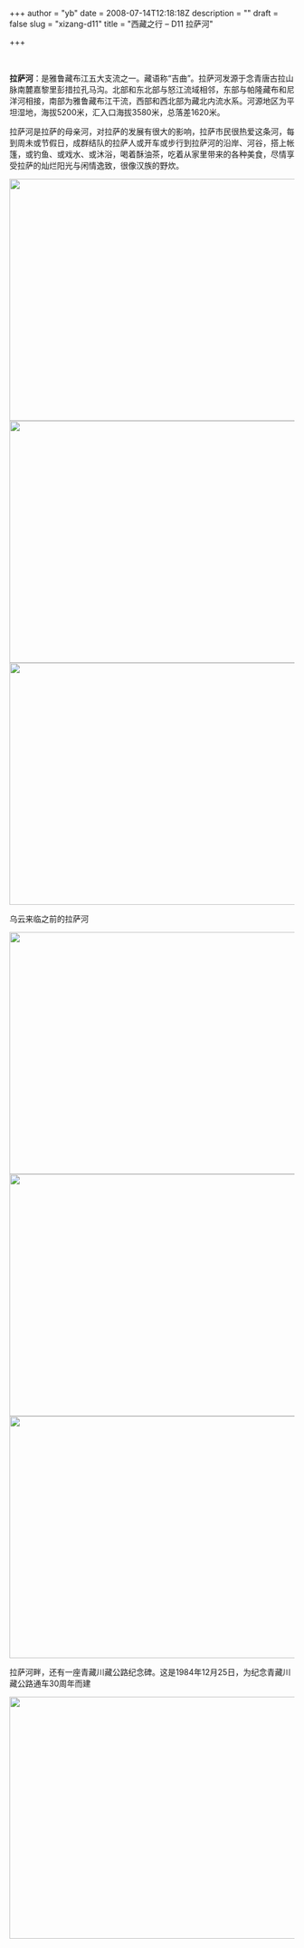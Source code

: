+++
author = "yb"
date = 2008-07-14T12:18:18Z
description = ""
draft = false
slug = "xizang-d11"
title = "西藏之行 &ndash; D11 拉萨河"

+++


&nbsp;

<strong>拉萨河</strong>：是雅鲁藏布江五大支流之一。藏语称“吉曲”。拉萨河发源于念青唐古拉山脉南麓嘉黎里彭措拉孔马沟。北部和东北部与怒江流域相邻，东部与帕隆藏布和尼洋河相接，南部为雅鲁藏布江干流，西部和西北部为藏北内流水系。河源地区为平坦湿地，海拔5200米，汇入口海拔3580米，总落差1620米。

拉萨河是拉萨的母亲河，对拉萨的发展有很大的影响，拉萨市民很热爱这条河，每到周未或节假日，成群结队的拉萨人或开车或步行到拉萨河的沿岸、河谷，搭上帐篷，或钓鱼、或戏水、或沐浴，喝着酥油茶，吃着从家里带来的各种美食，尽情享受拉萨的灿烂阳光与闲情逸致，很像汉族的野炊。

<img src="http://lh4.ggpht.com/yongbin.guo/SHjImiD5vtI/AAAAAAAACtc/Z2XbDliyHVw/s800/IMG_2860.jpg" alt="" width="640" height="427" />

<img src="http://lh3.ggpht.com/yongbin.guo/SHjIu393hJI/AAAAAAAACuE/CCzhBRmNQtk/s800/IMG_2865.jpg" alt="" width="640" height="427" />

<img src="http://lh6.ggpht.com/yongbin.guo/SHjI0ILx5CI/AAAAAAAACuc/GC7-mOnw_SU/s800/IMG_2868.jpg" alt="" width="640" height="427" />

乌云来临之前的拉萨河

<img src="http://lh4.ggpht.com/yongbin.guo/SHjJhvUF9pI/AAAAAAAACx0/9jrShLlnvRo/s800/IMG_2899.jpg" alt="" width="640" height="427" />

<img src="http://lh6.ggpht.com/yongbin.guo/SHjJXOr1ZlI/AAAAAAAACw8/XQh1VN1HFm8/s800/IMG_2890.jpg" alt="" width="640" height="427" />

<img src="http://lh3.ggpht.com/yongbin.guo/SHdfTDqPElI/AAAAAAAACTI/0-XEyKnRFkI/s800/IMG_2638.jpg" alt="" width="640" height="427" />

拉萨河畔，还有一座青藏川藏公路纪念碑。这是1984年12月25日，为纪念青藏川藏公路通车30周年而建

<img src="http://lh3.ggpht.com/yongbin.guo/SHdfR2n4cAI/AAAAAAAACTA/9iLvLrzt0jQ/s800/IMG_2631.jpg" alt="" width="640" height="427" />


